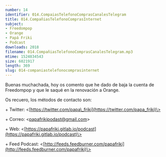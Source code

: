 ```yaml
---
number: 14
identifier: 014.CompaiasTelefonoComprasCanalesTelegram
title: 014.CompañiasTelefonoComprasInternet
subject:
- Freedompop
- Orange
- Papá Friki
- Podcast
downloads: 2018
filename: 014.CompañiasTelefonoComprasCanalesTelegram.mp3
mtime: 1524834543
size: 6021917
length: 369
slug: 014-companiastelefonocomprasinternet
---
```

Buenas muchachada, hoy os comento que he dado de baja la cuenta de Freedompop y que le saqué en la renovación a Orange.

Os recuero, los métodos de contacto son:

\+ Twitter: \<[https://twitter.com/papa\_friki](https://twitter.com/papa_friki)\>

\+ Correo: \<[papafrikipodast@gmail.com](https://archive.org/details/papafrikipodast@gmail.com)\>

\+ Web: \<[https://papafriki.gitlab.io/podcast](https://papafriki.gitlab.io/podcast)\>

\+ Feed Podcast: \<[http://feeds.feedburner.com/papafriki](http://feeds.feedburner.com/papafriki)\>